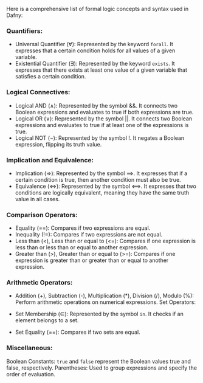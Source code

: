 
Here is a comprehensive list of formal logic concepts and syntax used in Dafny:

### Quantifiers:

- Universal Quantifier (∀): Represented by the keyword `forall`. It expresses that a certain condition holds for all values of a given variable.
- Existential Quantifier (∃): Represented by the keyword `exists`. It expresses that there exists at least one value of a given variable that satisfies a certain condition.

### Logical Connectives:

- Logical AND (∧): Represented by the symbol &&. It connects two Boolean expressions and evaluates to true if both expressions are true.
- Logical OR (∨): Represented by the symbol ||. It connects two Boolean expressions and evaluates to true if at least one of the expressions is true.
- Logical NOT (¬): Represented by the symbol !. It negates a Boolean expression, flipping its truth value.

### Implication and Equivalence:

- Implication (⇒): Represented by the symbol ==>. It expresses that if a certain condition is true, then another condition must also be true.
- Equivalence (⇔): Represented by the symbol <==>. It expresses that two conditions are logically equivalent, meaning they have the same truth value in all cases.

### Comparison Operators:

- Equality (==): Compares if two expressions are equal.
- Inequality (!=): Compares if two expressions are not equal.
- Less than (<), Less than or equal to (<=): Compares if one expression is less than or less than or equal to another expression.
- Greater than (>), Greater than or equal to (>=): Compares if one expression is greater than or greater than or equal to another expression.

### Arithmetic Operators:

- Addition (+), Subtraction (-), Multiplication (*), Division (/), Modulo (%): Perform arithmetic operations on numerical expressions.
Set Operators:

- Set Membership (∈): Represented by the symbol `in`. It checks if an element belongs to a set.
- Set Equality (==): Compares if two sets are equal.

### Miscellaneous:

Boolean Constants: `true` and `false` represent the Boolean values true and false, respectively.
Parentheses: Used to group expressions and specify the order of evaluation.


